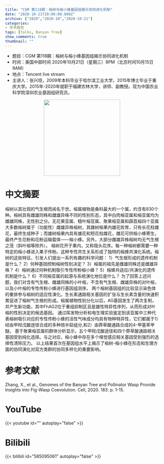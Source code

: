 ```yaml
---
title: "CGM 第118期：榕树与榕小蜂基因组揭示协同进化机制"
date: "2020-10-21T20:00:00.000Z"
archive: ["2020","2020-10","2020-10-21"]
categories:
- 学术报告
tags: [talks, Banyan Tree]
show_comments: true
thumbnail: ""
---
```


- 题目：CGM 第118期：榕树与榕小蜂基因组揭示协同进化机制
- 时间：美国中部时间 2020年10月21日（星期三）8PM（北京时间10月15日 9AM）
- 地点：Tencent live stream
- 主讲人：张兴坦，2009年本科毕业于哈尔滨工业大学，2015年博士毕业于重庆大学。2015年-2020年就职于福建农林大学，讲师、副教授。现为中国农业科学院深圳农业基因组研究员。

<div align="center">
<img src="https://i.ibb.co/bBR6BCj/image.jpg" height=250>
</div>

# 中文摘要

榕树以其壮观的气生根而闻名于世。榕属植物是桑科最大的一个属，约含有830个种。榕树具有雌雄同株和雌雄异株不同的性别形态，其中白肉榕亚属和榕亚属均为雌雄同株，无性别之分。无花果亚属、糙叶榕亚属、聚果榕亚属和薜荔榕四个亚属大多数榕树属于（功能性）雌雄异株榕树，其雌树榕果内雄花败育，只有长花柱雌花，最终生成种子；而雄树榕果内具有雄花和短花柱雌花，雌花可供榕小蜂寄生，最终产生花粉和花粉运输载体——榕小蜂。另外，大部分雌雄异株榕树均无气生根之茂（斜叶榕等除外）。
榕树花开于果内，又称隐头花序。每一种榕树都需要一种特定的榕小蜂进入果子传粉。这种专性共生关系形成了独特的榕蜂共演化系统。榕树的这些特征，引发人们提出一系列有趣的科学问题：
1）气生根形成的遗传机制是什么？
2）何种基因控制榕树性别决定？
3）榕属的祖先是雌雄同株还是雌雄异株？ 
4）榕树通过何种机制吸引专性传粉榕小蜂？
5）榕蜂共适应/共演化的遗传机制是什么？
6）不同榕亚属的起源与系统演化地位是什么？
为了回答上述问题，我们对含有气生根、雌雄同株的小叶榕，不含有气生根、雌雄异株的对叶榕，以及小叶榕的专性传粉小蜂进行基因组测序。
两个榕树基因组的比较显示染色体的重排参与榕树的适应性演化。生长素通路相关基因的扩张与生长素含量的快速积累促进了榕树气生根的形成。榕属植物性别分化以后，AG基因发生了两次复制，并产生新功能，其中FhAG2位于重组抑制区且是雄性特异性序列，从而形成对叶榕的性别决定的候选基因。
通过挥发物分析和电生理实验鉴定到该亚属中三种代表榕树吸引对应的专性传粉小蜂的活性气味成分均具有物种特异性，它们都属于1）经由甲羟戊酸途径合成的多种倍半萜组分,和2）由莽草酸通路合成的4-甲基苯甲醚。
基于聚果榕亚属的群体分析显示，五个甲羟戊酸途径和四个莽草酸通路相关基因受到纯化选择。与之对应，榕小蜂中存在多个嗅觉感应相关基因受到强烈的选择性清除压力。
以上结果首次在基因组水平上揭示了榕树-榕小蜂在形态和生理方面的协同演化对双方类群的协同多样化的重要影响。
# 参考文献

Zhang, X., et al., Genomes of the Banyan Tree and Pollinator Wasp Provide Insights into Fig-Wasp Coevolution. Cell, 2020. 183: p. 1-15. 
# YouTube

{{< youtube id="" autoplay="false" >}}

# Bilibili

{{< bilibili id="585095061" autoplay="false" >}}


